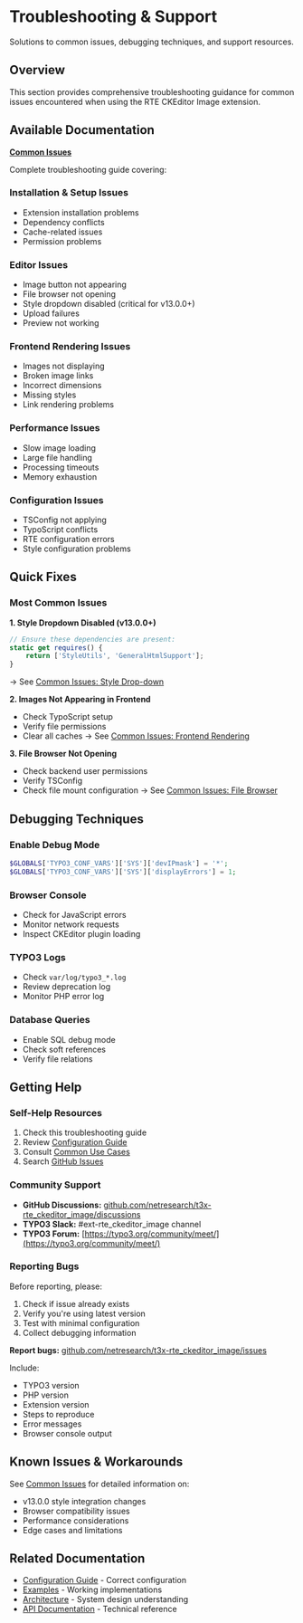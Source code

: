 # Troubleshooting & Support

Solutions to common issues, debugging techniques, and support resources.

## Overview

This section provides comprehensive troubleshooting guidance for common issues encountered when using the RTE CKEditor Image extension.

## Available Documentation

**[Common Issues](Common-Issues.md)**

Complete troubleshooting guide covering:

### Installation & Setup Issues
- Extension installation problems
- Dependency conflicts
- Cache-related issues
- Permission problems

### Editor Issues
- Image button not appearing
- File browser not opening
- Style dropdown disabled (critical for v13.0.0+)
- Upload failures
- Preview not working

### Frontend Rendering Issues
- Images not displaying
- Broken image links
- Incorrect dimensions
- Missing styles
- Link rendering problems

### Performance Issues
- Slow image loading
- Large file handling
- Processing timeouts
- Memory exhaustion

### Configuration Issues
- TSConfig not applying
- TypoScript conflicts
- RTE configuration errors
- Style configuration problems

## Quick Fixes

### Most Common Issues

**1. Style Dropdown Disabled (v13.0.0+)**
```javascript
// Ensure these dependencies are present:
static get requires() {
    return ['StyleUtils', 'GeneralHtmlSupport'];
}
```
→ See [Common Issues: Style Drop-down](Common-Issues.md#style-drop-down-not-working)

**2. Images Not Appearing in Frontend**
- Check TypoScript setup
- Verify file permissions
- Clear all caches
→ See [Common Issues: Frontend Rendering](Common-Issues.md#frontend-rendering-issues)

**3. File Browser Not Opening**
- Check backend user permissions
- Verify TSConfig
- Check file mount configuration
→ See [Common Issues: File Browser](Common-Issues.md#file-browser-issues)

## Debugging Techniques

### Enable Debug Mode
```php
$GLOBALS['TYPO3_CONF_VARS']['SYS']['devIPmask'] = '*';
$GLOBALS['TYPO3_CONF_VARS']['SYS']['displayErrors'] = 1;
```

### Browser Console
- Check for JavaScript errors
- Monitor network requests
- Inspect CKEditor plugin loading

### TYPO3 Logs
- Check `var/log/typo3_*.log`
- Review deprecation log
- Monitor PHP error log

### Database Queries
- Enable SQL debug mode
- Check soft references
- Verify file relations

## Getting Help

### Self-Help Resources
1. Check this troubleshooting guide
2. Review [Configuration Guide](../Integration/Configuration.md)
3. Consult [Common Use Cases](../Examples/Common-Use-Cases.md)
4. Search [GitHub Issues](https://github.com/netresearch/t3x-rte_ckeditor_image/issues)

### Community Support
- **GitHub Discussions:** [github.com/netresearch/t3x-rte_ckeditor_image/discussions](https://github.com/netresearch/t3x-rte_ckeditor_image/discussions)
- **TYPO3 Slack:** #ext-rte_ckeditor_image channel
- **TYPO3 Forum:** [https://typo3.org/community/meet/](https://typo3.org/community/meet/)

### Reporting Bugs

Before reporting, please:
1. Check if issue already exists
2. Verify you're using latest version
3. Test with minimal configuration
4. Collect debugging information

**Report bugs:** [github.com/netresearch/t3x-rte_ckeditor_image/issues](https://github.com/netresearch/t3x-rte_ckeditor_image/issues)

Include:
- TYPO3 version
- PHP version
- Extension version
- Steps to reproduce
- Error messages
- Browser console output

## Known Issues & Workarounds

See [Common Issues](Common-Issues.md) for detailed information on:
- v13.0.0 style integration changes
- Browser compatibility issues
- Performance considerations
- Edge cases and limitations

## Related Documentation

- [Configuration Guide](../Integration/Configuration.md) - Correct configuration
- [Examples](../Examples/Common-Use-Cases.md) - Working implementations
- [Architecture](../Architecture/Overview.md) - System design understanding
- [API Documentation](../API/Index.md) - Technical reference

